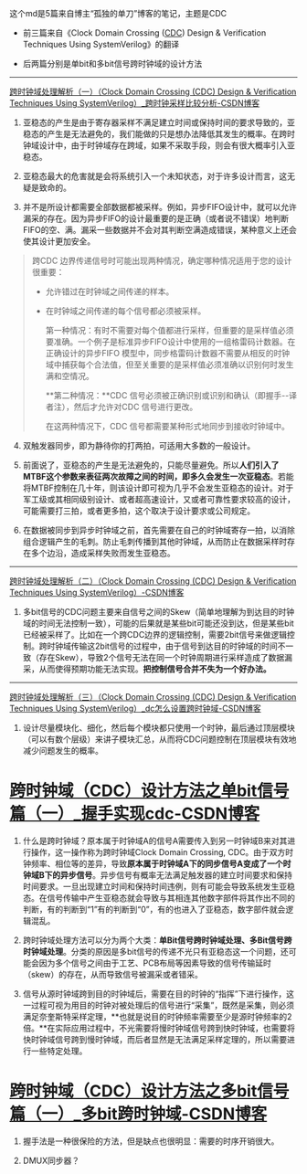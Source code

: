 这个md是5篇来自博主“孤独的单刀”博客的笔记，主题是CDC

- 前三篇来自《Clock Domain Crossing ([CDC](https://so.csdn.net/so/search?q=CDC&spm=1001.2101.3001.7020)) Design & Verification Techniques Using SystemVerilog》的翻译

- 后两篇分别是单bit和多bit信号跨时钟域的设计方法

---

[跨时钟域处理解析（一）（Clock Domain Crossing (CDC) Design & Verification Techniques Using SystemVerilog）_跨时钟采样比较分析-CSDN博客](https://wuzhikai.blog.csdn.net/article/details/122874278)

1. 亚稳态的产生是由于寄存器采样不满足建立时间或保持时间的要求导致的，亚稳态的产生是无法避免的，我们能做的只是想办法降低其发生的概率。在跨时钟域设计中，由于时钟域存在跨域，如果不采取手段，则会有很大概率引入亚稳态。
2. 亚稳态最大的危害就是会将系统引入一个未知状态，对于许多设计而言，这无疑是致命的。

3. 并不是所设计都需要全部数据都被采样。例如，异步FIFO设计中，就可以允许漏采的存在。因为异步FIFO的设计最重要的是正确（或者说不错误）地判断FIFO的空、满。漏采一些数据并不会对其判断空满造成错误，某种意义上还会使其设计更加安全。

> 跨CDC 边界传递信号时可能出现两种情况，确定哪种情况适用于您的设计很重要：
>
> - 允许错过在时钟域之间传递的样本。
>
> - 在时钟域之间传递的每个信号都必须被采样。
>
>   第一种情况：有时不需要对每个值都进行采样，但重要的是采样值必须要准确。一个例子是标准异步FIFO设计中使用的一组格雷码计数器。在正确设计的异步FIFO 模型中，同步格雷码计数器不需要从相反的时钟域中捕获每个合法值，但至关重要的是采样值必须准确以识别何时发生满和空情况。
>
>   **第二种情况：**CDC 信号必须被正确识别或识别和确认（即握手--译者注），然后才允许对CDC 信号进行更改。
>
>   在这两种情况下，CDC 信号都需要某种形式地同步到接收时钟域中。

4. 双触发器同步，即为静待你的打两拍，可适用大多数的一般设计。
5. 前面说了，亚稳态的产生是无法避免的，只能尽量避免。所以**人们引入了MTBF这个参数来表征两次故障之间的时间，即多久会发生一次亚稳态**。若能将MTBF控制在几十年，则该设计即可视为几乎不会发生亚稳态的设计。对于军工级或其相同级别设计、或者超高速设计，又或者可靠性要求较高的设计，可能需要打三拍，或者更多拍，这个取决于设计要求或公司规定。 

6. 在数据被同步到异步时钟域之前，首先需要在自己的时钟域寄存一拍，以消除组合逻辑产生的毛刺。防止毛刺传播到其他时钟域，从而防止在数据采样时存在多个边沿，造成采样失败而发生亚稳态。

---

[跨时钟域处理解析（二）（Clock Domain Crossing (CDC) Design & Verification Techniques Using SystemVerilog）-CSDN博客](https://blog.csdn.net/wuzhikaidetb/article/details/123510456?spm=1001.2014.3001.5501)

1. 多bit信号的CDC问题主要来自信号之间的Skew（简单地理解为到达目的时钟域的时间无法控制一致），可能的后果就是某些bit可能还没到达，但是某些bit已经被采样了。比如在一个跨CDC边界的逻辑控制，需要2bit信号来做逻辑控制。跨时钟域传输这2bit信号的过程中，由于信号到达目的时钟域的时间不一致（存在Skew），导致2个信号无法在同一个时钟周期进行采样造成了数据漏采，从而使得预期功能无法实现。**把控制信号合并不失为一个好办法。**

---

[跨时钟域处理解析（三）（Clock Domain Crossing (CDC) Design & Verification Techniques Using SystemVerilog）_dc怎么设置跨时钟域-CSDN博客](https://wuzhikai.blog.csdn.net/article/details/123521798)

1. 设计尽量模块化、细化，然后每个模块都只使用一个时钟，最后通过顶层模块（可以有数个层级）来讲子模块汇总，从而将CDC问题控制在顶层模块有效地减少问题发生的概率。

# [跨时钟域（CDC）设计方法之单bit信号篇（一）_握手实现cdc-CSDN博客](https://blog.csdn.net/wuzhikaidetb/article/details/123465709?spm=1001.2014.3001.5501)

1. 什么是跨时钟域？原本属于时钟域A的信号A需要传入到另一时钟域B来对其进行操作，这一操作称为跨时钟域Clock Domain Crossing, CDC。由于双方时钟频率、相位等的差异，导致**原本属于时钟域A下的同步信号A变成了一个时钟域B下的异步信号**。异步信号有概率无法满足触发器的建立时间要求和保持时间要求。一旦出现建立时间和保持时间违例，则有可能会导致系统发生亚稳态。在信号传输中产生亚稳态就会导致与其相连其他数字部件将其作出不同的判断，有的判断到“1”有的判断到“0”，有的也进入了亚稳态，数字部件就会逻辑混乱。

2. 跨时钟域处理方法可以分为两个大类：**单Bit信号跨时钟域处理、多Bit信号跨时钟域处理**。分类的原因是多bit信号的传递不光只有亚稳态这一个问题，还可能会因为多个信号之间由于工艺、PCB布局等因素导致的信号传输延时（skew）的存在，从而导致信号被漏采或者错采。
3. 信号从源时钟域跨到目的时钟域后，需要在目的时钟的“指挥”下进行操作，这一过程可视为用目的时钟对被处理后的信号进行“采集”，既然是采集，则必须满足奈奎斯特采样定理，**也就是说目的时钟频率需要至少是源时钟频率的2倍。**在实际应用过程中，不光需要将慢时钟域信号跨到快时钟域，也需要将快时钟域信号跨到慢时钟域，而后者显然是无法满足采样定理的，所以需要进行一些特定处理。



# [跨时钟域（CDC）设计方法之多bit信号篇（一）_多bit跨时钟域-CSDN博客](https://wuzhikai.blog.csdn.net/article/details/123653241)

1. 握手法是一种很保险的方法，但是缺点也很明显：需要的时序开销很大。

2. DMUX同步器？